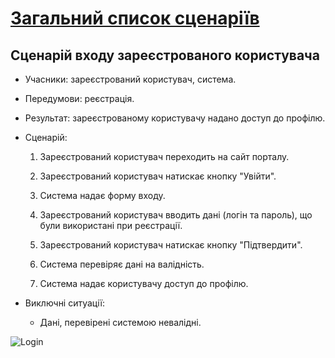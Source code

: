 # [Загальний список сценаріїв](https://github.com/MkZb/ODB/blob/master/doc/requests.md#3-%D1%81%D1%86%D0%B5%D0%BD%D0%B0%D1%80%D1%96%D1%97)
## Сценарій входу зареєстрованого користувача

- Учасники: зареєстрований користувач, система.

- Передумови: реєстрація.

- Результат: зареєстрованому користувачу надано доступ до профілю.

- Сценарій:

	1. Зареєстрований користувач переходить на сайт порталу.
		
	2. Зареєстрований користувач натискає кнопку "Увійти".
		
	3. Система надає форму входу.
		
	4. Зареєстрований користувач вводить дані (логін та пароль), що були використані при реєстрації.
	
	5. Зареєстрований користувач натискає кнопку "Підтвердити".
	
	6. Система перевіряє дані на валідність.
	
	7. Система надає користувачу доступ до профілю.

- Виключні ситуації:
	- Дані, перевірені системою невалідні. 

![Login](https://i.imgur.com/qsz1b1d.png)


